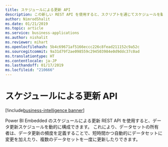 ```yaml
---
title: スケジュールによる更新 API
description: この新しい REST API を使用すると、スクリプトを通じてスケジュールを動的に構成してそれに変更を加えることができます。これにより、データセットの所有者は短時間かつ自動的にデータセットに変更を加えたり、複数のデータセットを一度に更新したりできます。
author: NimrodShalit
ms.date: 01/21/2019
ms.topic: article
ms.service: business-applications
ms.author: nishalit
ms.reviewer: mihart
ms.openlocfilehash: 5b4c69671af5166eccc226c8fead211152c9a52c
ms.sourcegitcommit: 9a31d79f2ae098559c294503984e0d9ddc37c0ad
ms.translationtype: HT
ms.contentlocale: ja-JP
ms.lasthandoff: 01/17/2019
ms.locfileid: "210666"
---
```

# <a name="scheduled-refresh-api"></a>スケジュールによる更新 API 
[!include[business-intelligence banner](../../includes/business-intelligence.md)]


Power BI Embedded のスケジュールによる更新 REST API を使用すると、データ更新スケジュールを動的に構成できます。 これにより、データセットの所有者は、データ更新の頻度を定義することで、短時間かつ自動的にデータセットに変更を加えたり、複数のデータセットを一度に更新したりできます。
